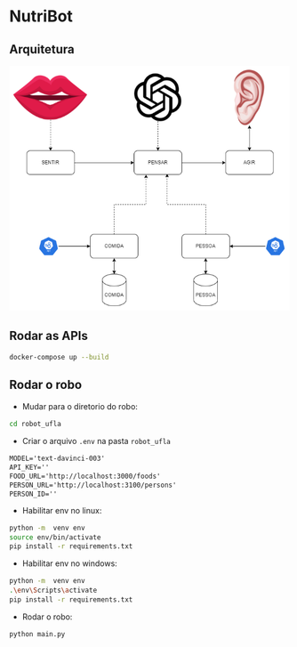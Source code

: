 # NutriBot

## Arquitetura

![Arquitetura](./architecture/NutriBot.drawio.png)

## Rodar as APIs

```sh
docker-compose up --build
```

## Rodar o robo

- Mudar para o diretorio do robo:

```sh
cd robot_ufla
```

- Criar o arquivo `.env` na pasta `robot_ufla`

```env
MODEL='text-davinci-003'
API_KEY=''
FOOD_URL='http://localhost:3000/foods'
PERSON_URL='http://localhost:3100/persons'
PERSON_ID=''
```

- Habilitar env no linux:

```sh
python -m  venv env
source env/bin/activate
pip install -r requirements.txt
```

- Habilitar env no windows:

```sh
python -m  venv env
.\env\Scripts\activate
pip install -r requirements.txt
```

- Rodar o robo:

```sh
python main.py
```
